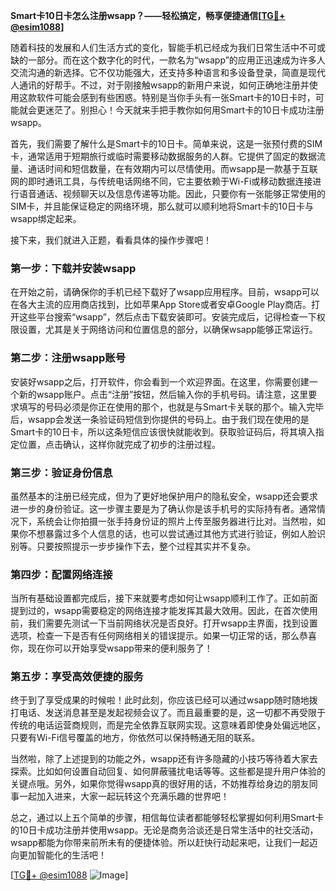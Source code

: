 **Smart卡10日卡怎么注册wsapp？——轻松搞定，畅享便捷通信[[TG💪+ @esim1088](https://t.me/s/esim1088)]**

随着科技的发展和人们生活方式的变化，智能手机已经成为我们日常生活中不可或缺的一部分。而在这个数字化的时代，一款名为“wsapp”的应用正迅速成为许多人交流沟通的新选择。它不仅功能强大，还支持多种语言和多设备登录，简直是现代人通讯的好帮手。不过，对于刚接触wsapp的新用户来说，如何正确地注册并使用这款软件可能会感到有些困惑。特别是当你手头有一张Smart卡的10日卡时，可能就会更迷茫了。别担心！今天就来手把手教你如何用Smart卡的10日卡成功注册wsapp。

首先，我们需要了解什么是Smart卡的10日卡。简单来说，这是一张预付费的SIM卡，通常适用于短期旅行或临时需要移动数据服务的人群。它提供了固定的数据流量、通话时间和短信数量，在有效期内可以尽情使用。而wsapp是一款基于互联网的即时通讯工具，与传统电话网络不同，它主要依赖于Wi-Fi或移动数据连接进行语音通话、视频聊天以及信息传递等功能。因此，只要你有一张能够正常使用的SIM卡，并且能保证稳定的网络环境，那么就可以顺利地将Smart卡的10日卡与wsapp绑定起来。

接下来，我们就进入正题，看看具体的操作步骤吧！

### 第一步：下载并安装wsapp

在开始之前，请确保你的手机已经下载好了wsapp应用程序。目前，wsapp可以在各大主流的应用商店找到，比如苹果App Store或者安卓Google Play商店。打开这些平台搜索“wsapp”，然后点击下载安装即可。安装完成后，记得检查一下权限设置，尤其是关于网络访问和位置信息的部分，以确保wsapp能够正常运行。

### 第二步：注册wsapp账号

安装好wsapp之后，打开软件，你会看到一个欢迎界面。在这里，你需要创建一个新的wsapp账户。点击“注册”按钮，然后输入你的手机号码。请注意，这里要求填写的号码必须是你正在使用的那个，也就是与Smart卡关联的那个。输入完毕后，wsapp会发送一条验证码短信到你提供的号码上。由于我们现在使用的是Smart卡的10日卡，所以这条短信应该很快就能收到。获取验证码后，将其填入指定位置，点击确认，这样你就完成了初步的注册过程。

### 第三步：验证身份信息

虽然基本的注册已经完成，但为了更好地保护用户的隐私安全，wsapp还会要求进一步的身份验证。这一步骤主要是为了确认你是该手机号的实际持有者。通常情况下，系统会让你拍摄一张手持身份证的照片上传至服务器进行比对。当然啦，如果你不想暴露过多个人信息的话，也可以尝试通过其他方式进行验证，例如人脸识别等。只要按照提示一步步操作下去，整个过程其实并不复杂。

### 第四步：配置网络连接

当所有基础设置都完成后，接下来就要考虑如何让wsapp顺利工作了。正如前面提到过的，wsapp需要稳定的网络连接才能发挥其最大效用。因此，在首次使用前，我们需要先测试一下当前网络状况是否良好。打开wsapp主界面，找到设置选项，检查一下是否有任何网络相关的错误提示。如果一切正常的话，那么恭喜你，现在你可以开始享受wsapp带来的便利服务了！

### 第五步：享受高效便捷的服务

终于到了享受成果的时候啦！此时此刻，你应该已经可以通过wsapp随时随地拨打电话、发送消息甚至是发起视频会议了。而且最重要的是，这一切都不再受限于传统的电话运营商规则，而是完全依靠互联网实现。这意味着即使身处偏远地区，只要有Wi-Fi信号覆盖的地方，你依然可以保持畅通无阻的联系。

当然啦，除了上述提到的功能之外，wsapp还有许多隐藏的小技巧等待着大家去探索。比如如何设置自动回复、如何屏蔽骚扰电话等等。这些都是提升用户体验的关键点哦。另外，如果你觉得wsapp真的很好用的话，不妨推荐给身边的朋友同事一起加入进来，大家一起玩转这个充满乐趣的世界吧！

总之，通过以上五个简单的步骤，相信每位读者都能够轻松掌握如何利用Smart卡的10日卡成功注册并使用wsapp。无论是商务洽谈还是日常生活中的社交活动，wsapp都能为你带来前所未有的便捷体验。所以赶快行动起来吧，让我们一起迈向更加智能化的生活吧！

[[TG💪+ @esim1088](https://t.me/s/esim1088) ![Image](https://i.postimg.cc/4NQfJmqS/Snipaste-2025-05-13-00-14-12.png)]